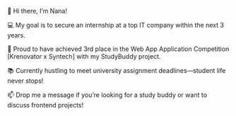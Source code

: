 👋 Hi there, I’m Nana!

💻 My goal is to secure an internship at a top IT company within the next 3 years.

🌟 Proud to have achieved 3rd place in the Web App Application Competition [Krenovator x Syntech] with my StudyBuddy project.

📚 Currently hustling to meet university assignment deadlines—student life never stops!

📫 Drop me a message if you’re looking for a study buddy or want to discuss frontend projects!
<!---
Nana2301/Nana2301 is a ✨ special ✨ repository because its `README.md` (this file) appears on your GitHub profile.
You can click the Preview link to take a look at your changes.
--->
